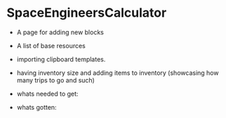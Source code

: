# SpaceEngineersCalculator
 
* A page for adding new blocks 
* A list of base resources 

* importing clipboard templates.

* having inventory size and adding items to inventory (showcasing how many trips to go and such)

* whats needed to get:
* whats gotten: